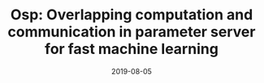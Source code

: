 ---
title: "Osp: Overlapping computation and communication in parameter server for fast machine learning"
authors:
- Haozhao Wang
- Song Guo
- Ruixuan Li
date: "2019-08-05"
doi: "10.1145/3337821.3337828"


# Publication type.
# Legend: 0 = Uncategorized; 1 = Conference paper; 2 = Journal article;
# 3 = Preprint / Working Paper; 4 = Report; 5 = Book; 6 = Book section;
# 7 = Thesis; 8 = Patent
publication_types: ["1"]

# Publication name and optional abbreviated publication name.
publication: In *International Conference on Parallel Processing*
publication_short: In *ICPP (CCF-B)*

# links:
# - name: Custom Link
#   url: http://example.org
url_pdf: https://dl.acm.org/doi/pdf/10.1145/3337821.3337828
# url_code: '#'
# url_dataset: '#'
# url_poster: '#'
# url_project: ''
# url_slides: ''
# url_video: '#'

# Featured image
# To use, add an image named `featured.jpg/png` to your page's folder. 
# image:
#   caption: 'Image credit: [**Unsplash**](https://unsplash.com/photos/pLCdAaMFLTE)'
#   focal_point: ""
#   preview_only: false

# Associated Projects (optional).
#   Associate this publication with one or more of your projects.
#   Simply enter your project's folder or file name without extension.
#   E.g. `internal-project` references `content/project/internal-project/index.md`.
#   Otherwise, set `projects: []`.
projects: []
---